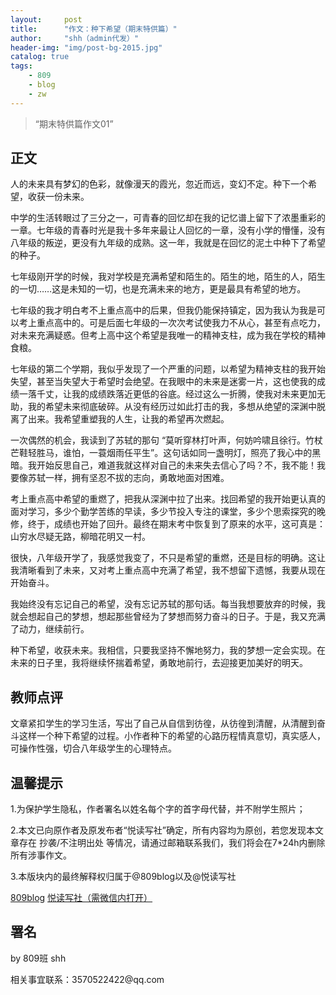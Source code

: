 ```yaml
---
layout:     post
title:      "作文：种下希望（期末特供篇）"
author:     "shh（admin代发）"
header-img: "img/post-bg-2015.jpg"
catalog: true
tags:
    - 809
    - blog
    - zw
---
```


> “期末特供篇作文01”

## 正文

<p>人的未来具有梦幻的色彩，就像漫天的霞光，忽近而远，变幻不定。种下一个希望，收获一份未来。</p>
  
<p>中学的生活转眼过了三分之一，可青春的回忆却在我的记忆谱上留下了浓墨重彩的一章。七年级的青春时光是我十多年来最让人回忆的一章，没有小学的懵懂，没有八年级的叛逆，更没有九年级的成熟。这一年，我就是在回忆的泥土中种下了希望的种子。</p>
  
<p>七年级刚开学的时候，我对学校是充满希望和陌生的。陌生的地，陌生的人，陌生的一切……这是未知的一切，也是充满未来的地方，更是最具有希望的地方。</p> 

<p>七年级的我才明白考不上重点高中的后果，但我仍能保持镇定，因为我认为我是可以考上重点高中的。可是后面七年级的一次次考试使我力不从心，甚至有点吃力，对未来充满疑惑。但考上高中这个希望是我唯一的精神支柱，成为我在学校的精神食粮。</p>

<p>七年级的第二个学期，我似乎发现了一个严重的问题，以希望为精神支柱的我开始失望，甚至当失望大于希望时会绝望。在我眼中的未来是迷雾一片，这也使我的成绩一落千丈，让我的成绩跌落近更低的谷底。经过这么一折腾，使我对未来更加无助，我的希望未来彻底破碎。从没有经历过如此打击的我，多想从绝望的深渊中脱离了出来。我希望重塑我的人生，让我的希望再次燃起。</p>
  
<p>一次偶然的机会，我读到了苏轼的那句 “莫听穿林打叶声，何妨吟啸且徐行。竹杖芒鞋轻胜马，谁怕，一蓑烟雨任平生”。这句话如同一盏明灯，照亮了我心中的黑暗。我开始反思自己，难道我就这样对自己的未来失去信心了吗？不，我不能！我要像苏轼一样，拥有坚忍不拔的志向，勇敢地面对困难。</p>

<p>考上重点高中希望的重燃了，把我从深渊中拉了出来。找回希望的我开始更认真的面对学习，多少个勤学苦练的早读，多少节投入专注的课堂，多少个思索探究的晚修，终于，成绩也开始了回升。最终在期末考中恢复到了原来的水平，这可真是：山穷水尽疑无路，柳暗花明又一村。</p>

<p>很快，八年级开学了，我感觉我变了，不只是希望的重燃，还是目标的明确。这让我清晰看到了未来，又对考上重点高中充满了希望，我不想留下遗憾，我要从现在开始奋斗。</p>

<p>我始终没有忘记自己的希望，没有忘记苏轼的那句话。每当我想要放弃的时候，我就会想起自己的梦想，想起那些曾经为了梦想而努力奋斗的日子。于是，我又充满了动力，继续前行。</p>

<p>种下希望，收获未来。我相信，只要我坚持不懈地努力，我的梦想一定会实现。在未来的日子里，我将继续怀揣着希望，勇敢地前行，去迎接更加美好的明天。</p>

## 教师点评

<p>文章紧扣学生的学习生活，写出了自己从自信到彷徨，从彷徨到清醒，从清醒到奋斗这样一个种下希望的过程。小作者种下的希望的心路历程情真意切，真实感人，可操作性强，切合八年级学生的心理特点。</p>

## 温馨提示

<p>1.为保护学生隐私，作者署名以姓名每个字的首字母代替，并不附学生照片；</p>

<p>2.本文已向原作者及原发布者“悦读写社”确定，所有内容均为原创，若您发现本文章存在 抄袭/不注明出处 等情况，请通过邮箱联系我们，我们将会在7*24h内删除所有涉事作文。</p>

<p>3.本版块内的最终解释权归属于@809blog以及@悦读写社</p>

[809blog](https://809blog.us.kg)
[悦读写社（需微信内打开）](https://mp.weixin.qq.com/mp/profile_ext?action=home&__biz=Mzg4Njg3NDU5OA==&scene=124#wechat_redirect)

## 署名

<p>by 809班 shh</p>

<p>相关事宜联系：3570522422@qq.com</p>

<p id = "build"></p>
